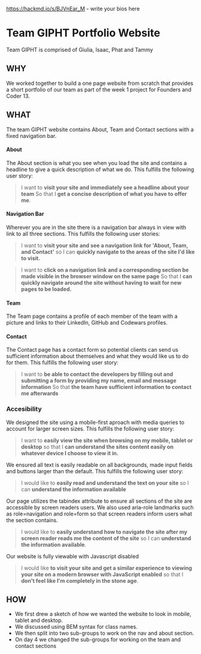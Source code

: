 https://hackmd.io/s/BJVnEar_M - write your bios here

# Team GIPHT Portfolio Website
Team GIPHT is comprised of Giulia, Isaac, Phat and Tammy

## WHY
We worked together to build a one page website from scratch that provides a short portfolio of our team as part of the week 1 project for Founders and Coder 13.

## WHAT
The team GIPHT website contains About, Team and Contact sections with a fixed navigation bar.

#### About
The About section is what you see when you load the site and contains a headline to give a quick description of what we do.
This fulfills the following user story:
> I want to **visit your site and immediately see a headline about your team**
> So that I **get a concise description of what you have to offer me**.

#### Navigation Bar
Wherever you are in the site there is a navigation bar always in view with link to all three sections.
This fulfills the following user stories:
> I want to **visit your site and see a navigation link for 'About, Team, and Contact'**
> so I can **quickly navigate to the areas of the site I'd like to visit.**

> I want to **click on a navigation link and a corresponding section be made visible in the browser window on the same page**
> So that I **can quickly navigate around the site without having to wait for new pages to be loaded.**

#### Team
The Team page contains a profile of each member of the team with a picture and links to their LinkedIn, GitHub and Codewars profiles.

#### Contact
The Contact page has a contact form so potential clients can send us sufficient information about themselves and what they would like us to do for them.
This fulfills the following user story:
> I want to **be able to contact the developers by filling out and submitting a form by providing my name, email and message information**
> So that **the team have sufficient information to contact me afterwards**

### Accesibility
We designed the site using a mobile-first aproach with media queries to account for larger screen sizes.
This fulfills the following user story:
> I want to **easily view the site when browsing on my mobile, tablet or desktop**
> so that I **can understand the sites content easily on whatever device I choose to view it in.**

We ensured all text is easily readable on all backgrounds, made input fields and buttons larger than the default.
This fulfills the following user story:
> I would like to **easily read and understand the text on your site**
> so I can **understand the information available**

Our page utilizes the tabindex attribute to ensure all sections of the site are accessible by screen readers users. We also used aria-role landmarks such as role=navigation and role=form so that screen readers inform users what the section contains. 
> I would like to **easily understand how to navigate the site after my screen reader reads me the content of the site**
> so I can **understand the information available**.

Our website is fully viewable with Javascript disabled
> I would like **to visit your site and get a similar experience to viewing your site on a modern browser with JavaScript enabled**
> so that I **don't feel like I'm completely in the stone age**.

## HOW

* We first drew a sketch of how we wanted the website to look in mobile, tablet and desktop.
* We discussed using BEM syntax for class names.
* We then split into two sub-groups to work on the nav and about section.
* On day 4 we changed the sub-groups for working on the team and contact sections
